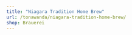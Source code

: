 ```yaml
---
title: "Niagara Tradition Home Brew"
url: /tonawanda/niagara-tradition-home-brew/
shop: Brauerei
---
```

